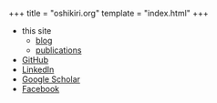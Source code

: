 +++
title = "oshikiri.org"
template = "index.html"
+++

* this site
    * [blog](@/posts/_index.md)
    * [publications](@/publications/_index.md)
* [GitHub](https://github.com/oshikiri)
* [LinkedIn](https://www.linkedin.com/in/oshikiri)
* [Google Scholar](https://scholar.google.com/citations?user=-zuLgG0AAAAJ)
* [Facebook](https://www.facebook.com/takamasa.oshikiri)
